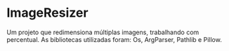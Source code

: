 # ImageResizer
Um projeto que redimensiona múltiplas imagens, trabalhando com percentual. As bibliotecas utilizadas foram: Os, ArgParser, Pathlib e Pillow.
